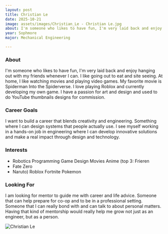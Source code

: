 ```yaml
---
layout: post
title: Christian Le
date: 2025-10-21
image: assets/images/Christian_Le - Christian Le.jpg
about: I'm someone who likes to have fun, I'm very laid back and enjoy hanging out with my friends whenever I can. I like going out to eat and site seeing. At home, I like watching movies and playing video games. My favorite movie is Spiderman Into the Spiderverse. I love playing Roblox and currently developing my own game. I have a passion for art and design and used to do YouTube thumbnails designs for commission.
year: Sophmore
major: Mechanical Engineering

---
```


### About

I'm someone who likes to have fun, I'm very laid back and enjoy hanging out with my friends whenever I can. I like going out to eat and site seeing. At home, I like watching movies and playing video games. My favorite movie is Spiderman Into the Spiderverse. I love playing Roblox and currently developing my own game. I have a passion for art and design and used to do YouTube thumbnails designs for commission.

### Career Goals

I want to build a career that blends creativity and engineering. Something where I can design systems that people actually use. I see myself working in a hands-on job in engineering where I can develop innovative solutions and make a real impact through design and technology.

### Interests

- Robotics
Programming
Game Design
Movies
Anime (top 3: Frieren
- Fate Zero
- Naruto)
Roblox
Fortnite
Pokemon

### Looking For

I am looking for mentor to guide me with career and life advice. Someone that can help prepare for co-op and to be in a professional setting. Someone that I can really bond with and can talk to about personal matters. Having that kind of mentorship would really help me grow not just as an engineer, but as a person.
<div class="text-center my-5">
    <img src="https://sase-drexel.github.io/mentorship-2025/assets/images/Christian_Le - Christian Le.jpg" alt="Christian Le" class="rounded post-img" />
</div>
